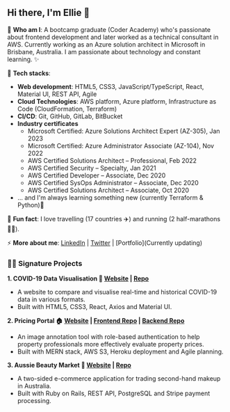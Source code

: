 ## Hi there, I'm Ellie 👋

👀 **Who am I**: A bootcamp graduate (Coder Academy) who's passionate about frontend development and later worked as a technical consultant in AWS. Currently working as an Azure solution architect in Microsoft in Brisbane, Australia. I am passionate about technology and constant learning. ✨

🔧 **Tech stacks**:

- **Web development**: HTML5, CSS3, JavaScript/TypeScript, React, Material UI, REST API, Agile
- **Cloud Technologies**: AWS platform, Azure platform, Infrastructure as Code (CloudFormation, Terraform)
- **CI/CD**: Git, GitHub, GitLab, BitBucket
- **Industry certificates**
  - Microsoft Certified: Azure Solutions Architect Expert (AZ-305), Jan 2023
  - Microsoft Certified: Azure Administrator Associate (AZ-104), Nov 2022
  - AWS Certified Solutions Architect – Professional, Feb 2022
  - AWS Certified Security – Specialty, Jan 2021
  - AWS Certified Developer – Associate, Dec 2020
  - AWS Certified SysOps Administrator – Associate, Dec 2020
  - AWS Certified Solutions Architect – Associate, Oct 2020
- ... and I'm always learning something new (currently Terraform & Python)🌱

💬 **Fun fact**: I love travelling (17 countries ✈️) and running (2 half-marathons 🏃‍♀️).

⚡ **More about me**: [LinkedIn](https://www.linkedin.com/in/elliettchen/) | [Twitter](https://twitter.com/elliechen_etc) | [Portfolio](Currently updating)

### 🦸‍♀️️ Signature Projects

**1. COVID-19 Data Visualisation 🦠️ [Website](https://covid-19-stats-aus-tw.netlify.app/) | [Repo](https://github.com/EllieChen-Git/React-COVID-19-Stats)**

- A website to compare and visualise real-time and historical COVID-19 data in various formats.
- Built with HTML5, CSS3, React, Axios and Material UI.

**2. Pricing Portal 🏠 [Website](http://pricing-portal-prod-ern.s3-website-ap-southeast-2.amazonaws.com/) | [Frontend Repo](https://github.com/EllieChen-Git/frontend-pricing-portal-ERNs) | [Backend Repo](https://github.com/EllieChen-Git/backend-pricing-portal-ERN)**

- An image annotation tool with role-based authentication to help property professionals more effectively evaluate property prices.
- Built with MERN stack, AWS S3, Heroku deployment and Agile planning.

**3. Aussie Beauty Market 💄 [Website](https://aussie-beauty-market.herokuapp.com/) | [Repo](https://github.com/EllieChen-Git/Aussie-Beauty-Market)**

- A two-sided e-commerce application for trading second-hand makeup in Australia.
- Built with Ruby on Rails, REST API, PostgreSQL and Stripe payment processing.
